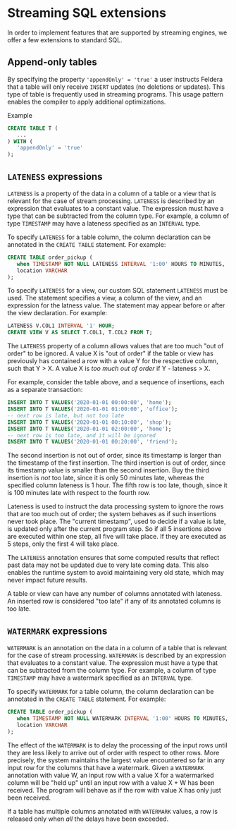 # Streaming SQL extensions

In order to implement features that are supported by streaming
engines, we offer a few extensions to standard SQL.

## Append-only tables

By specifying the property `'appendOnly' = 'true'` a user instructs
Feldera that a table will only receive `INSERT` updates (no deletions
or updates).  This type of table is frequently used in streaming
programs.  This usage pattern enables the compiler to apply additional
optimizations.

Example

```sql
CREATE TABLE T (
   ...
) WITH (
   'appendOnly' = 'true'
);
```

## `LATENESS` expressions

`LATENESS` is a property of the data in a column of a table or a view
that is relevant for the case of stream processing.  `LATENESS` is
described by an expression that evaluates to a constant value.  The
expression must have a type that can be subtracted from the column
type.  For example, a column of type `TIMESTAMP` may have a lateness
specified as an `INTERVAL` type.

To specify `LATENESS` for a table column, the column declaration can
be annotated in the `CREATE TABLE` statement.  For example:

```sql
CREATE TABLE order_pickup (
   when TIMESTAMP NOT NULL LATENESS INTERVAL '1:00' HOURS TO MINUTES,
   location VARCHAR
);
```

To specify `LATENESS` for a view, our custom SQL statement `LATENESS`
must be used.  The statement specifies a view, a column of the view,
and an expression for the latness value.  The statement may appear
before or after the view declaration.  For example:

```sql
LATENESS V.COL1 INTERVAL '1' HOUR;
CREATE VIEW V AS SELECT T.COL1, T.COL2 FROM T;
```

The `LATENESS` property of a column allows values that are too much
"out of order" to be ignored.  A value X is "out of order" if the
table or view has previously has contained a row with a value Y for
the respective column, such that Y > X.  A value X is *too much out of
order* if Y - lateness > X.

For example, consider the table above, and a sequence of insertions,
each as a separate transaction:

```sql
INSERT INTO T VALUES('2020-01-01 00:00:00', 'home');
INSERT INTO T VALUES('2020-01-01 01:00:00', 'office');
-- next row is late, but not too late
INSERT INTO T VALUES('2020-01-01 00:10:00', 'shop');
INSERT INTO T VALUES('2020-01-01 02:00:00', 'home');
-- next row is too late, and it will be ignored
INSERT INTO T VALUES('2020-01-01 00:20:00', 'friend');
```

The second insertion is not out of order, since its timestamp is
larger than the timestamp of the first insertion.  The third insertion
is out of order, since its timestamp value is smaller than the second
insertion.  Buy the third insertion is *not* too late, since it is
only 50 minutes late, whereas the specified column lateness is 1 hour.
The fifth row is too late, though, since it is 100 minutes late with
respect to the fourth row.

Lateness is used to instruct the data processing system to ignore the
rows that are too much out of order; the system behaves as if such
insertions never took place.  The "current timestamp", used to decide
if a value is late, is updated only after the current program step.
So if all 5 insertions above are executed within one step, all five
will take place.  If they are executed as 5 steps, only the first 4
will take place.

The `LATENESS` annotation ensures that some computed results that
reflect past data may not be updated due to very late coming data.
This also enables the runtime system to avoid maintaining very old
state, which may never impact future results.

A table or view can have any number of columns annotated with
lateness.  An inserted row is considered "too late" if any of its
annotated columns is too late.

## `WATERMARK` expressions

`WATERMARK` is an annotation on the data in a column of a table that
is relevant for the case of stream processing.  `WATERMARK` is
described by an expression that evaluates to a constant value.  The
expression must have a type that can be subtracted from the column
type.  For example, a column of type `TIMESTAMP` may have a watermark
specified as an `INTERVAL` type.

To specify `WATERMARK` for a table column, the column declaration can
be annotated in the `CREATE TABLE` statement.  For example:

```sql
CREATE TABLE order_pickup (
   when TIMESTAMP NOT NULL WATERMARK INTERVAL '1:00' HOURS TO MINUTES,
   location VARCHAR
);
```

The effect of the `WATERMARK` is to delay the processing of the input
rows until they are less likely to arrive out of order with respect to
other rows.  More precisely, the system maintains the largest value
encountered so far in any input row for the columns that have a
watermark.  Given a `WATERMARK` annotation with value W, an input row
with a value X for a watermarked column will be "held up" until an
input row with a value X + W has been received.  The program will
behave as if the row with value X has only just been received.

If a table has multiple columns annotated with `WATERMARK` values, a
row is released only when *all* the delays have been exceeded.